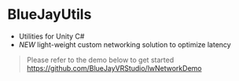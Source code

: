 # BlueJayUtils
 - Utilities for Unity C#
 - *NEW* light-weight custom networking solution to optimize latency
 > Please refer to the demo below to get started
 > https://github.com/BlueJayVRStudio/lwNetworkDemo